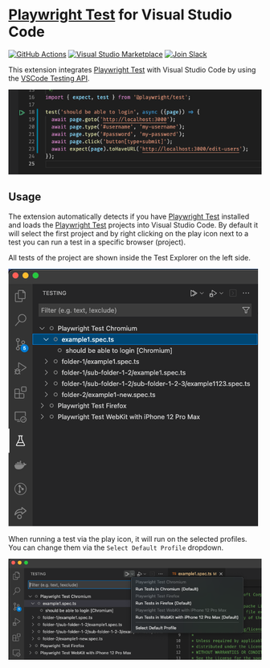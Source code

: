 # [Playwright Test] for Visual Studio Code

[![GitHub Actions](https://github.com/microsoft/playwright-vscode/actions/workflows/node.js.yml/badge.svg?event=push)](https://github.com/microsoft/playwright-vscode/actions)
[![Visual Studio Marketplace](https://img.shields.io/visual-studio-marketplace/v/ms-playwright.playwright)](https://marketplace.visualstudio.com/items?itemName=ms-playwright.playwright)
[![Join Slack](https://img.shields.io/badge/join-slack-infomational)](https://aka.ms/playwright-slack)

This extension integrates [Playwright Test] with Visual Studio Code by using the [VSCode Testing API](https://code.visualstudio.com/api/extension-guides/testing).

![Example test](./images/example-test.png)

## Usage

The extension automatically detects if you have [Playwright Test] installed and loads the [Playwright Test] projects into Visual Studio Code. By default it will select the first project and by right clicking on the play icon next to a test you can run a test in a specific browser (project).

All tests of the project are shown inside the Test Explorer on the left side.

![Test Explorer](./images/test-explorer.png)

When running a test via the play icon, it will run on the selected profiles. You can change them via the `Select Default Profile` dropdown.

![Select default project](./images/select-default-project.png)

[Playwright Test]: https://playwright.dev/docs/intro/#first-test
